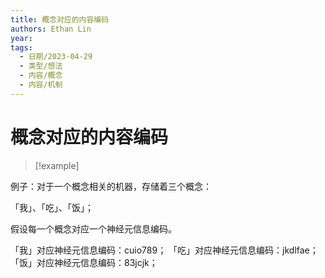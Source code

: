 ```yaml
---
title: 概念对应的内容编码
authors: Ethan Lin
year:
tags:
  - 日期/2023-04-29 
  - 类型/想法 
  - 内容/概念 
  - 内容/机制 
---
```



# 概念对应的内容编码









> [!example] 

例子：对于一个概念相关的机器，存储着三个概念：

「我」、「吃」、「饭」；

假设每一个概念对应一个神经元信息编码。

「我」对应神经元信息编码：cuio789；
「吃」对应神经元信息编码：jkdlfae；
「饭」对应神经元信息编码：83jcjk；
